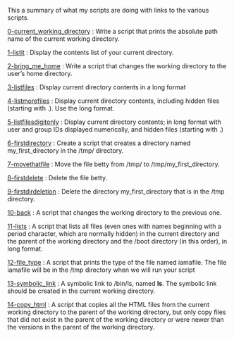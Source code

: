 This a summary of what my scripts are doing with links to the various scripts.

[0-current_working_directory](0-current_working_directory) : Write a script that prints the absolute path name of the current working directory.

[1-listit](1-listit) : Display the contents list of your current directory.

[2-bring_me_home](2-bring_me_home) : Write a script that changes the working directory to the user’s home directory.

[3-listfiles](3-listfiles) : Display current directory contents in a long format

[4-listmorefiles](4-listmorefiles) : Display current directory contents, including hidden files (starting with .). Use the long format.

[5-listfilesdigitonly](5-listfilesdigitonly) : Display current directory contents; in long format with user and group IDs displayed numerically, and hidden files (starting with .)

[6-firstdirectory](6-firstdirectory) : Create a script that creates a directory named my_first_directory in the /tmp/ directory.

[7-movethatfile](7-movethatfile) : Move the file betty from /tmp/ to /tmp/my_first_directory.

[8-firstdelete](8-firstdelete0) : Delete the file betty.

[9-firstdirdeletion](9-firstdirdeletion) : Delete the directory my_first_directory that is in the /tmp directory.

[10-back](10-back) : A script that changes the working directory to the previous one.

[11-lists](11-lists) : A script that lists all files (even ones with names beginning with a period character, which are normally hidden) in the current directory and the parent of the working directory and the /boot directory (in this order), in long format.

[12-file_type](12-file_type) : A script that prints the type of the file named iamafile. The file iamafile will be in the /tmp directory when we will run your script

[13-symbolic_link](13-symbolic_link) : A symbolic link to /bin/ls, named __ls__. The symbolic link should be created in the current working directory.

[14-copy_html](14-copy_html) : A script that copies all the HTML files from the current working directory to the parent of the working directory, but only copy files that did not exist in the parent of the working directory or were newer than the versions in the parent of the working directory.


